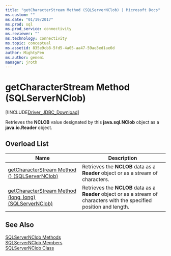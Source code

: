 ```yaml
---
title: "getCharacterStream Method (SQLServerNClob) | Microsoft Docs"
ms.custom: ""
ms.date: "01/19/2017"
ms.prod: sql
ms.prod_service: connectivity
ms.reviewer: ""
ms.technology: connectivity
ms.topic: conceptual
ms.assetid: 835e9cb8-5fd5-4a05-aa47-59ae3ed1ae6d
author: MightyPen
ms.author: genemi
manager: jroth
---
```

# getCharacterStream Method (SQLServerNClob)
[!INCLUDE[Driver_JDBC_Download](../../../includes/driver_jdbc_download.md)]

  Retrieves the **NCLOB** value designated by this **java.sql.NClob** object as a **java.io.Reader** object.  
  
## Overload List  
  
|Name|Description|  
|----------|-----------------|  
|[getCharacterStream Method &#40;&#41; &#40;SQLServerNClob&#41;](../../../connect/jdbc/reference/getcharacterstream-method-braces-sqlservernclob.md)|Retrieves the **NCLOB** data as a **Reader** object or as a stream of characters.|  
|[getCharacterStream Method &#40;long, long&#41; &#40;SQLServerNClob&#41;](../../../connect/jdbc/reference/getcharacterstream-method-long-long-sqlservernclob.md)|Retrieves the **NCLOB** data as a **Reader** object or as a stream of characters with the specified position and length.|  
  
## See Also  
 [SQLServerNClob Methods](../../../connect/jdbc/reference/sqlservernclob-methods.md)   
 [SQLServerNClob Members](../../../connect/jdbc/reference/sqlservernclob-members.md)   
 [SQLServerNClob Class](../../../connect/jdbc/reference/sqlservernclob-class.md)  
  
  
